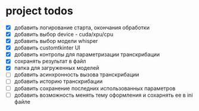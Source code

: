 # project todos

- [x] добавить логирование старта, окончания обработки
- [x] добавить выбор device - cuda/xpu/cpu
- [x] добавить выбор модели whisper
- [x] добавить customtkinter UI
- [x] добавить контролы для параметризации транскрибации
- [x] сохранять результат в файл
- [x] папка для загруженных моделей
- [ ] добавить асинхронность вызова транскрибации
- [ ] добавить историю транскрибации
- [ ] добавить сохранение последних использованных параметров
- [ ] добавить возможность менять тему оформления и сохарнять ее в ini файле